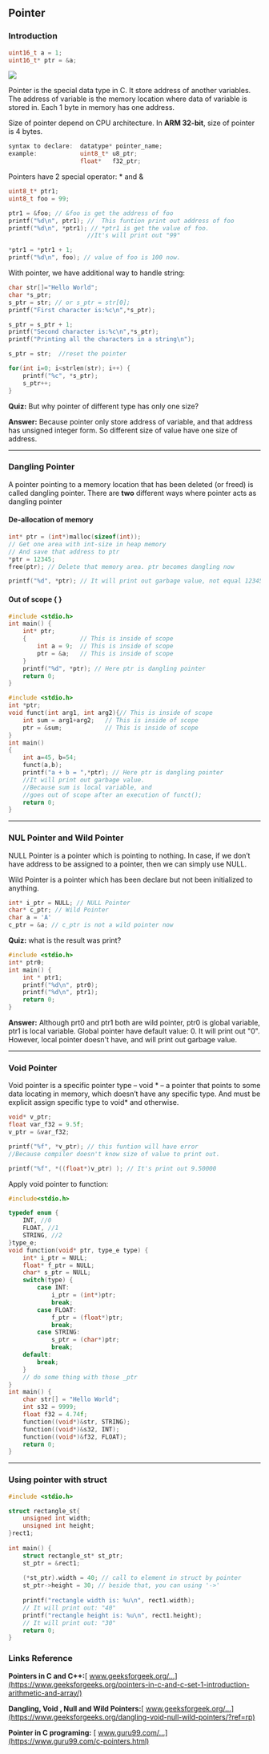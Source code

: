 ## Pointer

### Introduction

```c
uint16_t a = 1;
uint16_t* ptr = &a;
```

<img src="./assets/images/2_1.png" style="zoom: 100%;" />

Pointer is the special data type in C. It store address of another variables.  The address of variable is the memory location where data of variable is stored in. Each 1 byte in memory has one address.

Size of pointer depend on CPU architecture. In **ARM 32-bit**, size of pointer is 4 bytes. 

```c
syntax to declare:  datatype* pointer_name;
example:            uint8_t* u8_ptr;
					float*   f32_ptr;
```

Pointers have 2 special operator: * and &

```c
uint8_t* ptr1;
uint8_t foo = 99;

ptr1 = &foo; // &foo is get the address of foo
printf("%d\n", ptr1); //  This funtion print out address of foo
printf("%d\n", *ptr1); // *ptr1 is get the value of foo. 
                      //It's will print out "99"

*ptr1 = *ptr1 + 1;
printf("%d\n", foo); // value of foo is 100 now.
```

With pointer, we have additional way to handle string:

```c
char str[]="Hello World";
char *s_ptr;
s_ptr = str; // or s_ptr = str[0];
printf("First character is:%c\n",*s_ptr);

s_ptr = s_ptr + 1;
printf("Second character is:%c\n",*s_ptr);
printf("Printing all the characters in a string\n");

s_ptr = str;  //reset the pointer

for(int i=0; i<strlen(str); i++) {
	printf("%c", *s_ptr);
	s_ptr++;
}
```

**Quiz:** But why pointer of different type has only one size?

**Answer:** Because pointer only store address of variable, and that address has unsigned integer form. So different size of value have one size of address. 

---

### Dangling Pointer

A pointer pointing to a memory location that has been deleted (or freed) is called dangling pointer. There are **two** different ways where pointer acts as dangling pointer

#### De-allocation of memory

```c
int* ptr = (int*)malloc(sizeof(int)); 
// Get one area with int-size in heap memory
// And save that address to ptr
*ptr = 12345;
free(ptr); // Delete that memory area. ptr becomes dangling now

printf("%d", *ptr); // It will print out garbage value, not equal 12345.

```

#### Out of scope { }

```c
#include <stdio.h>
int main() {
    int* ptr;
    {				// This is inside of scope
        int a = 9;  // This is inside of scope
        ptr = &a;   // This is inside of scope
    }
    printf("%d", *ptr); // Here ptr is dangling pointer
	return 0;
}
```



```c
#include <stdio.h>
int *ptr;
void funct(int arg1, int arg2){// This is inside of scope
    int sum = arg1+arg2;   // This is inside of scope
    ptr = &sum;            // This is inside of scope
}
int main()
{
    int a=45, b=54;
    funct(a,b);
    printf("a + b = ",*ptr); // Here ptr is dangling pointer
    //It will print out garbage value.
    //Because sum is local variable, and 
    //goes out of scope after an execution of funct();
    return 0;
}
```

---

### NUL Pointer and Wild Pointer

NULL Pointer is a pointer which is pointing to nothing. In case, if we don’t have address to be assigned to a pointer, then we can simply use NULL.

Wild Pointer is a pointer which has been declare but not been initialized to anything.

```c
int* i_ptr = NULL; // NULL Pointer
char* c_ptr; // Wild Pointer
char a = 'A'
c_ptr = &a; // c_ptr is not a wild pointer now
```

**Quiz:** what is the result was print?

```c
#include <stdio.h>
int* ptr0;
int main() {
    int * ptr1;
    printf("%d\n", ptr0);
    printf("%d\n", ptr1);
	return 0;
}
```

**Answer:** Although prt0 and ptr1 both are wild pointer, ptr0 is global variable, ptr1 is local variable. Global pointer have default value: 0. It will print out "0".  However, local pointer doesn't have, and will print out garbage value.

---

### Void Pointer

Void pointer is a specific pointer type – void * – a pointer that points to some data locating in memory, which doesn’t have any specific type. And must be explicit assign specific type to void* and otherwise.

```c
void* v_ptr;
float var_f32 = 9.5f;
v_ptr = &var_f32;

printf("%f", *v_ptr); // this funtion will have error
//Because compiler doesn't know size of value to print out.

printf("%f", *((float*)v_ptr) ); // It's print out 9.50000
```

Apply void pointer to function:

```c
#include<stdio.h>

typedef enum {
    INT, //0
    FLOAT, //1
    STRING, //2
}type_e;
void function(void* ptr, type_e type) {
    int* i_ptr = NULL;
    float* f_ptr = NULL;
    char* s_ptr = NULL;
    switch(type) {
        case INT:
        	i_ptr = (int*)ptr;
          	break;
        case FLOAT:
        	f_ptr = (float*)ptr;
        	break;
        case STRING:
        	s_ptr = (char*)ptr;
        	break;
    default:
    	break;
    }
    // do some thing with those _ptr
}
int main() {
    char str[] = "Hello World";
	int s32 = 9999;
	float f32 = 4.74f;
    function((void*)&str, STRING);
    function((void*)&s32, INT);
    function((void*)&f32, FLOAT);  
    return 0;
}
```

---

### Using pointer with struct 

```c
#include <stdio.h>

struct rectangle_st{
	unsigned int width;
    unsigned int height;
}rect1;
    
int main() {
    struct rectangle_st* st_ptr;
	st_ptr = &rect1;
    
    (*st_ptr).width = 40; // call to element in struct by pointer
    st_ptr->height = 30; // beside that, you can using '->'
    
    printf("rectangle width is: %u\n", rect1.width);
    // It will print out: "40"
    printf("rectangle height is: %u\n", rect1.height);
    // It will print out: "30"
    return 0;
}
```

### Links Reference

**Pointers in C and C++:**[ www.geeksforgeek.org/...](https://www.geeksforgeeks.org/pointers-in-c-and-c-set-1-introduction-arithmetic-and-array/)

**Dangling, Void , Null and Wild Pointers:**[ www.geeksforgeek.org/...](https://www.geeksforgeeks.org/dangling-void-null-wild-pointers/?ref=rp)

**Pointer in C programing:** [ www.guru99.com/...](https://www.guru99.com/c-pointers.html)